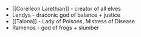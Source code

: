 - [[Corelleon Larethian]] - creator of all elves
- Lendys - draconic god of balance + justice
- [[Talona]] - Lady of Poisons, Mistress of Disease
- Ramenos - god of frogs + slumber
